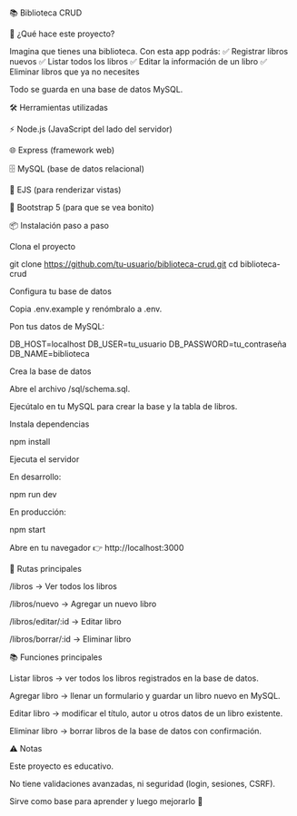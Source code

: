 📚 Biblioteca CRUD

🚀 ¿Qué hace este proyecto?

Imagina que tienes una biblioteca.
Con esta app podrás:
✅ Registrar libros nuevos
✅ Listar todos los libros
✅ Editar la información de un libro
✅ Eliminar libros que ya no necesites

Todo se guarda en una base de datos MySQL.

🛠️ Herramientas utilizadas

⚡ Node.js (JavaScript del lado del servidor)

🌐 Express (framework web)

🗄️ MySQL (base de datos relacional)

🎨 EJS (para renderizar vistas)

💅 Bootstrap 5 (para que se vea bonito)

📦 Instalación paso a paso

Clona el proyecto

git clone https://github.com/tu-usuario/biblioteca-crud.git
cd biblioteca-crud


Configura tu base de datos

Copia .env.example y renómbralo a .env.

Pon tus datos de MySQL:

DB_HOST=localhost
DB_USER=tu_usuario
DB_PASSWORD=tu_contraseña
DB_NAME=biblioteca


Crea la base de datos

Abre el archivo /sql/schema.sql.

Ejecútalo en tu MySQL para crear la base y la tabla de libros.

Instala dependencias

npm install


Ejecuta el servidor

En desarrollo:

npm run dev


En producción:

npm start


Abre en tu navegador
👉 http://localhost:3000

📂 Rutas principales

/libros → Ver todos los libros

/libros/nuevo → Agregar un nuevo libro

/libros/editar/:id → Editar libro

/libros/borrar/:id → Eliminar libro

📚 Funciones principales

Listar libros → ver todos los libros registrados en la base de datos.

Agregar libro → llenar un formulario y guardar un libro nuevo en MySQL.

Editar libro → modificar el título, autor u otros datos de un libro existente.

Eliminar libro → borrar libros de la base de datos con confirmación.

⚠️ Notas

Este proyecto es educativo.

No tiene validaciones avanzadas, ni seguridad (login, sesiones, CSRF).

Sirve como base para aprender y luego mejorarlo 🚀
